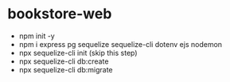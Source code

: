 # bookstore-web

- npm init -y
- npm i express pg sequelize sequelize-cli dotenv ejs nodemon
- npx sequelize-cli init (skip this step)
- npx sequelize-cli db:create
- npx sequelize-cli db:migrate